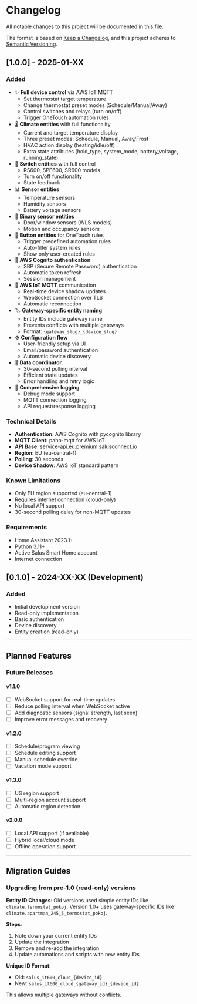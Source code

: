 # Changelog

All notable changes to this project will be documented in this file.

The format is based on [Keep a Changelog](https://keepachangelog.com/en/1.0.0/),
and this project adheres to [Semantic Versioning](https://semver.org/spec/v2.0.0.html).

## [1.0.0] - 2025-01-XX

### Added
- ✨ **Full device control** via AWS IoT MQTT
  - Set thermostat target temperature
  - Change thermostat preset modes (Schedule/Manual/Away)
  - Control switches and relays (turn on/off)
  - Trigger OneTouch automation rules
- 🌡️ **Climate entities** with full functionality
  - Current and target temperature display
  - Three preset modes: Schedule, Manual, Away/Frost
  - HVAC action display (heating/idle/off)
  - Extra state attributes (hold_type, system_mode, battery_voltage, running_state)
- 🔌 **Switch entities** with full control
  - RS600, SPE600, SR600 models
  - Turn on/off functionality
  - State feedback
- 📊 **Sensor entities**
  - Temperature sensors
  - Humidity sensors
  - Battery voltage sensors
- 🚪 **Binary sensor entities**
  - Door/window sensors (WLS models)
  - Motion and occupancy sensors
- 🎯 **Button entities** for OneTouch rules
  - Trigger predefined automation rules
  - Auto-filter system rules
  - Show only user-created rules
- 🔐 **AWS Cognito authentication**
  - SRP (Secure Remote Password) authentication
  - Automatic token refresh
  - Session management
- 📡 **AWS IoT MQTT** communication
  - Real-time device shadow updates
  - WebSocket connection over TLS
  - Automatic reconnection
- 🏷️ **Gateway-specific entity naming**
  - Entity IDs include gateway name
  - Prevents conflicts with multiple gateways
  - Format: `{gateway_slug}_{device_slug}`
- ⚙️ **Configuration flow**
  - User-friendly setup via UI
  - Email/password authentication
  - Automatic device discovery
- 🔄 **Data coordinator**
  - 30-second polling interval
  - Efficient state updates
  - Error handling and retry logic
- 📝 **Comprehensive logging**
  - Debug mode support
  - MQTT connection logging
  - API request/response logging

### Technical Details
- **Authentication**: AWS Cognito with pycognito library
- **MQTT Client**: paho-mqtt for AWS IoT
- **API Base**: service-api.eu.premium.salusconnect.io
- **Region**: EU (eu-central-1)
- **Polling**: 30 seconds
- **Device Shadow**: AWS IoT standard pattern

### Known Limitations
- Only EU region supported (eu-central-1)
- Requires internet connection (cloud-only)
- No local API support
- 30-second polling delay for non-MQTT updates

### Requirements
- Home Assistant 2023.1+
- Python 3.11+
- Active Salus Smart Home account
- Internet connection

## [0.1.0] - 2024-XX-XX (Development)

### Added
- Initial development version
- Read-only implementation
- Basic authentication
- Device discovery
- Entity creation (read-only)

---

## Planned Features

### Future Releases

#### v1.1.0
- [ ] WebSocket support for real-time updates
- [ ] Reduce polling interval when WebSocket active
- [ ] Add diagnostic sensors (signal strength, last seen)
- [ ] Improve error messages and recovery

#### v1.2.0
- [ ] Schedule/program viewing
- [ ] Schedule editing support
- [ ] Manual schedule override
- [ ] Vacation mode support

#### v1.3.0
- [ ] US region support
- [ ] Multi-region account support
- [ ] Automatic region detection

#### v2.0.0
- [ ] Local API support (if available)
- [ ] Hybrid local/cloud mode
- [ ] Offline operation support

---

## Migration Guides

### Upgrading from pre-1.0 (read-only) versions

**Entity ID Changes**:
Old versions used simple entity IDs like `climate.termostat_pokoj`.
Version 1.0+ uses gateway-specific IDs like `climate.apartman_245_5_termostat_pokoj`.

**Steps**:
1. Note down your current entity IDs
2. Update the integration
3. Remove and re-add the integration
4. Update automations and scripts with new entity IDs

**Unique ID Format**:
- Old: `salus_it600_cloud_{device_id}`
- New: `salus_it600_cloud_{gateway_id}_{device_id}`

This allows multiple gateways without conflicts.
